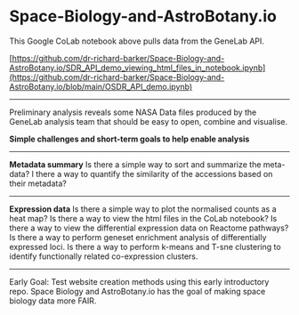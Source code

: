 # Space-Biology-and-AstroBotany.io

This Google CoLab notebook above pulls data from the GeneLab API.

[https://github.com/dr-richard-barker/Space-Biology-and-AstroBotany.io/SDR_API_demo_viewing_html_files_in_notebook.ipynb](https://github.com/dr-richard-barker/Space-Biology-and-AstroBotany.io/blob/main/OSDR_API_demo.ipynb)

---

Preliminary analysis reveals some NASA Data files produced by the GeneLab analysis team that should be easy to open, combine and visualise. 

**Simple challenges and short-term goals to help enable analysis** 

---

**Metadata summary**
Is there a simple way to sort and summarize the meta-data? 
I there a way to quantify the similarity of the accessions based on their metadata?

---

**Expression data**
Is there a simple way to plot the normalised counts as a heat map?
Is there a way to view the html files in the CoLab notebook?
Is there a way to view the differential expression data on Reactome pathways?
Is there a way to perform geneset enrichment analysis of differentially expressed loci. 
Is there a way to perform k-means and T-sne clustering to identify functionally related co-expression clusters. 

---


Early Goal: Test website creation methods using this early introductory repo.
Space Biology and AstroBotany.io has the goal of making space biology data more FAIR. 

